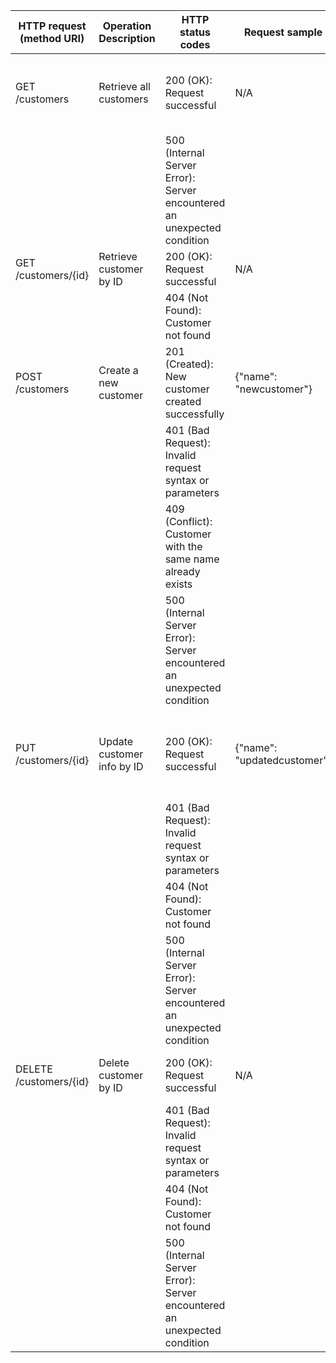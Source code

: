| HTTP request (method URI) | Operation Description       | HTTP status codes                                                          | Request sample                                                                                                           | Response sample                                                                    |
|----------------------------|------------------------------|-----------------------------------------------------------------------------|---------------------------------------------------------------------------------------------------------------------------|-------------------------------------------------------------------------------------|
| GET /customers             | Retrieve all customers       | 200 (OK): Request successful                                               | N/A                                                                                                                       | [{"customer_id": 1, "name": "customer1"}, {"customer_id": 2, "name": "customer2"}]                                                |
|                            |                              | 500 (Internal Server Error): Server encountered an unexpected condition    |                                                                                                                           |                                                                                     |
| GET /customers/{id}       | Retrieve customer by ID      | 200 (OK): Request successful                                               | N/A                                                                                                                       | {"customer_id": 1, "name": "customer1"}                                       |
|                            |                              | 404 (Not Found): Customer not found                                        |                                                                                                                           |                                                                                     |
| POST /customers            | Create a new customer        | 201 (Created): New customer created successfully                           | {"name": "newcustomer"}                                                                                                   | {"message": "Customer created successfully", "customer_id": 3, "name": "newcustomer"}                 |
|                            |                              | 401 (Bad Request): Invalid request syntax or parameters                    |                                                                                                                           |                                                                                     |
|                            |                              | 409 (Conflict): Customer with the same name already exists                |                                                                                                                           |                                                                                     |
|                            |                              | 500 (Internal Server Error): Server encountered an unexpected condition    |                                                                                                                           |                                                                                     |
| PUT /customers/{id}       | Update customer info by ID   | 200 (OK): Request successful                                               | {"name": "updatedcustomer"}                                                                                               | {"message": "Customer info updated successfully", "customer_id": 3, "name": "updatedcustomer"}      |
|                            |                              | 401 (Bad Request): Invalid request syntax or parameters                    |                                                                                                                           |                                                                                     |
|                            |                              | 404 (Not Found): Customer not found                                        |                                                                                                                           |                                                                                     |
|                            |                              | 500 (Internal Server Error): Server encountered an unexpected condition    |                                                                                                                           |                                                                                     |
| DELETE /customers/{id}    | Delete customer by ID        | 200 (OK): Request successful                                               | N/A                                                                                                                       | {"message": "Customer deleted successfully", "customer_id": 3}                                  |
|                            |                              | 401 (Bad Request): Invalid request syntax or parameters                    |                                                                                                                           |                                                                                     |
|                            |                              | 404 (Not Found): Customer not found                                        |                                                                                                                           |                                                                                     |
|                            |                              | 500 (Internal Server Error): Server encountered an unexpected condition    |                                                                                                                           |                                                                                     |
